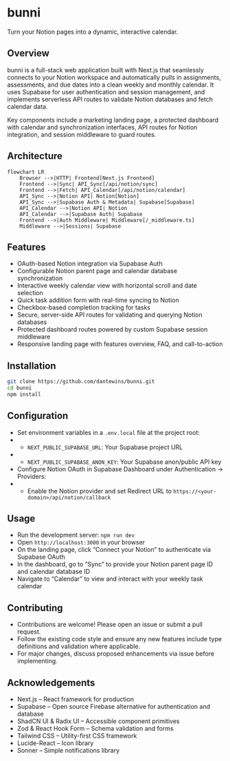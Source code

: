 # bunni

Turn your Notion pages into a dynamic, interactive calendar.

## Overview

bunni is a full-stack web application built with Next.js that seamlessly connects to your Notion workspace and automatically pulls in assignments, assessments, and due dates into a clean weekly and monthly calendar. It uses Supabase for user authentication and session management, and implements serverless API routes to validate Notion databases and fetch calendar data.

Key components include a marketing landing page, a protected dashboard with calendar and synchronization interfaces, API routes for Notion integration, and session middleware to guard routes.

## Architecture

```mermaid
flowchart LR
    Browser -->|HTTP| Frontend[Next.js Frontend]
    Frontend -->|Sync| API_Sync[/api/notion/sync]
    Frontend -->|Fetch| API_Calendar[/api/notion/calendar]
    API_Sync -->|Notion API| Notion[Notion]
    API_Sync -->|Supabase Auth & Metadata| Supabase[Supabase]
    API_Calendar -->|Notion API| Notion
    API_Calendar -->|Supabase Auth| Supabase
    Frontend -->|Auth Middleware| Middleware[/_middleware.ts]
    Middleware -->|Sessions| Supabase
```

## Features

- OAuth-based Notion integration via Supabase Auth
- Configurable Notion parent page and calendar database synchronization
- Interactive weekly calendar view with horizontal scroll and date selection
- Quick task addition form with real-time syncing to Notion
- Checkbox-based completion tracking for tasks
- Secure, server-side API routes for validating and querying Notion databases
- Protected dashboard routes powered by custom Supabase session middleware
- Responsive landing page with features overview, FAQ, and call-to-action

## Installation

```bash
git clone https://github.com/dantewins/bunni.git
cd bunni
npm install
```

## Configuration

- Set environment variables in a `.env.local` file at the project root:
-   - `NEXT_PUBLIC_SUPABASE_URL`: Your Supabase project URL
-   - `NEXT_PUBLIC_SUPABASE_ANON_KEY`: Your Supabase anon/public API key
- Configure Notion OAuth in Supabase Dashboard under Authentication → Providers:
-   - Enable the Notion provider and set Redirect URL to `https://<your-domain>/api/notion/callback`

## Usage

- Run the development server: `npm run dev`
- Open `http://localhost:3000` in your browser
- On the landing page, click “Connect your Notion” to authenticate via Supabase OAuth
- In the dashboard, go to “Sync” to provide your Notion parent page ID and calendar database ID
- Navigate to “Calendar” to view and interact with your weekly task calendar

## Contributing

- Contributions are welcome! Please open an issue or submit a pull request.
- Follow the existing code style and ensure any new features include type definitions and validation where applicable.
- For major changes, discuss proposed enhancements via issue before implementing.

## Acknowledgements

- Next.js – React framework for production
- Supabase – Open source Firebase alternative for authentication and database
- ShadCN UI & Radix UI – Accessible component primitives
- Zod & React Hook Form – Schema validation and forms
- Tailwind CSS – Utility-first CSS framework
- Lucide-React – Icon library
- Sonner – Simple notifications library

